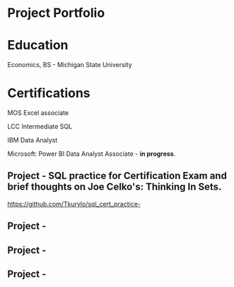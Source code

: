 # Project Portfolio

# Education
Economics, BS - Michigan State University

# Certifications 
MOS Excel associate 

LCC Intermediate SQL

IBM Data Analyst 

Microsoft: Power BI Data Analyst Associate - **in progress**.

## Project - SQL practice for Certification Exam and brief thoughts on Joe Celko's: Thinking In Sets. 
https://github.com/Tkurylo/sql_cert_practice-

## Project - 

## Project -

## Project - 
